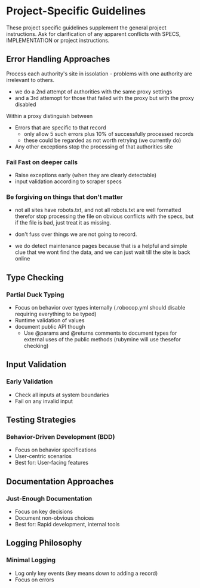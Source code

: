 # Project-Specific Guidelines

These project specific guidelines supplement the general project instructions.
Ask for clarification of any apparent conflicts with SPECS, IMPLEMENTATION or project instructions.

## Error Handling Approaches

Process each authority's site in issolation - problems with one authority are irrelevant to others.

* we do a 2nd attempt of authorities with the same proxy settings
* and a 3rd attemopt for those that failed with the proxy but with the proxy disabled

Within a proxy distinguish between

* Errors that are specific to that record
    * only allow 5 such errors plus 10% of successfully processed records
    * these could be regarded as not worth retrying (we currently do)
* Any other exceptions stop the processing of that authorities site

### Fail Fast on deeper calls

- Raise exceptions early (when they are clearly detectable)
- input validation according to scraper specs

### Be forgiving on things that don't matter

- not all sites have robots.txt, and not all robots.txt are well formatted therefor stop processing the file on obvious conflicts with the specs,
but if the file is bad, just treat it as missing.

- don't fuss over things we are not going to record.

- we do detect maintenance pages because that is a helpful and simple clue that we wont find the data, and we can just wait till the site is back online

## Type Checking

### Partial Duck Typing
- Focus on behavior over types internally (.robocop.yml should disable requiring everything to be typed)
- Runtime validation of values
- document public API though
  - Use @params and @returns comments to document types for external uses of the public methods (rubymine will use thesefor checking)

## Input Validation

### Early Validation
- Check all inputs at system boundaries
- Fail on any invalid input

## Testing Strategies

### Behavior-Driven Development (BDD)
- Focus on behavior specifications
- User-centric scenarios
- Best for: User-facing features

## Documentation Approaches

### Just-Enough Documentation
- Focus on key decisions
- Document non-obvious choices
- Best for: Rapid development, internal tools

## Logging Philosophy

### Minimal Logging
- Log only key events (key means down to adding a record)
- Focus on errors
